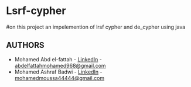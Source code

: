 # Lsrf-cypher
#on this project an impelemention of lrsf cypher and de_cypher using java
<!-- AUTHORS -->
 ## AUTHORS
* Mohamed Abd el-fattah - [LinkedIn](https://www.linkedin.com/in/mohamed-abdelfattah-28a283189/) - abdelfattahmohamed968@gmail.com
* Mohamed Ashraf Badwi - [LinkedIn](https://www.linkedin.com/in/mohamed-moussa-baab731a5/) - mohamedmoussa44444@gmail.com
